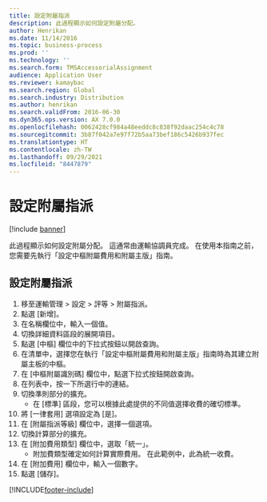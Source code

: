 ```yaml
---
title: 設定附屬指派
description: 此過程顯示如何設定附屬分配。
author: Henrikan
ms.date: 11/14/2016
ms.topic: business-process
ms.prod: ''
ms.technology: ''
ms.search.form: TMSAccessorialAssignment
audience: Application User
ms.reviewer: kamaybac
ms.search.region: Global
ms.search.industry: Distribution
ms.author: henrikan
ms.search.validFrom: 2016-06-30
ms.dyn365.ops.version: AX 7.0.0
ms.openlocfilehash: 0062428cf984a48eeddc8c838f92daac254c4c78
ms.sourcegitcommit: 3b87f042a7e97f72b5aa73bef186c5426b937fec
ms.translationtype: HT
ms.contentlocale: zh-TW
ms.lasthandoff: 09/29/2021
ms.locfileid: "8447879"
---
```

# <a name="set-up-accessorial-assignments"></a>設定附屬指派

[!include [banner](../../includes/banner.md)]

此過程顯示如何設定附屬分配。 這通常由運輸協調員完成。 在使用本指南之前，您需要先執行「設定中樞附屬費用和附屬主版」指南。


## <a name="set-up-accessorial-assignment"></a>設定附屬指派
1. 移至運輸管理 > 設定 > 評等 > 附屬指派。
2. 點選 [新增]。
3. 在名稱欄位中，輸入一個值。
4. 切換詳細資料區段的展開項目。
5. 點選 [中樞] 欄位中的下拉式按鈕以開啟查詢。
6. 在清單中，選擇您在執行「設定中樞附屬費用和附屬主版」指南時為其建立附屬主板的中樞。 
7. 在 [中樞附屬識別碼] 欄位中，點選下拉式按鈕開啟查詢。
8. 在列表中，按一下所選行中的連結。
9. 切換準則部分的擴充。
    * 在 [標準] 區段，您可以根據此處提供的不同值選擇收費的確切標準。  
10. 將 [一律套用] 選項設定為 [是]。
11. 在 [附屬指派等級] 欄位中，選擇一個選項。
12. 切換計算部分的擴充。
13. 在 [附加費用類型] 欄位中，選取「統一」。
    * 附加費類型確定如何計算實際費用。 在此範例中，此為統一收費。  
14. 在 [附加費用] 欄位中，輸入一個數字。
15. 點選 [儲存]。



[!INCLUDE[footer-include](../../../includes/footer-banner.md)]